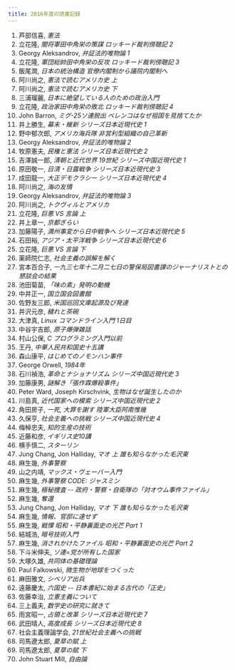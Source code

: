 ```yaml
---
title: 2016年度の読書記録
---
```


1. 芦部信喜, *憲法*
2. 立花隆, *闇将軍田中角栄の策謀 ロッキード裁判傍聴記 2*
3. Georgy Aleksandrov, *弁証法的唯物論 1*
4. 立花隆, *軍団総帥田中角栄の反攻 ロッキード裁判傍聴記 3*
5. 飯尾潤, *日本の統治構造 官僚内閣制から議院内閣制へ*
6. 阿川尚之, *憲法で読むアメリカ史 上*
7. 阿川尚之, *憲法で読むアメリカ史 下*
8. 三浦瑠麗, *日本に絶望している人のための政治入門*
9. 立花隆, *政治家田中角栄の敗北 ロッキード裁判傍聴記 4*
10. John Barron, *ミグ-25ソ連脱出 ベレンコはなぜ祖国を見捨てたか*
11. 井上勝生, *幕末・維新 シリーズ日本近現代史 1*
12. 野中郁次郎, *アメリカ海兵隊 非営利型組織の自己革新*
13. Georgy Aleksandrov, *弁証法的唯物論 2*
14. 牧原憲夫, *民権と憲法 シリーズ日本近現代史 2*
15. 吉澤誠一郎, *清朝と近代世界 19世紀 シリーズ中国近現代史 1*
16. 原田敬一, *日清・日露戦争 シリーズ日本近現代史 3*
17. 成田龍一, *大正デモクラシー シリーズ日本近現代史 4*
18. 阿川尚之, *海の友情*
19. Georgy Aleksandrov, *弁証法的唯物論 3*
20. 阿川尚之, *トクヴィルとアメリカ*
21. 立花隆, *巨悪 VS 言論 上*
22. 井上章一, *京都ぎらい*
23. 加藤陽子, *満州事変から日中戦争へ シリーズ日本近現代史 5*
24. 石田裕, *アジア・太平洋戦争 シリーズ日本近現代史 6*
25. 立花隆, *巨悪 VS 言論 下*
26. 薬師院仁志, *社会主義の誤解を解く*
27. 宮本百合子, *一九三七年十二月二七日の警保局図書課のジャーナリストとの懇談会の結果*
28. 池田菊苗, *「味の素」発明の動機*
29. 中井正一, *国立国会図書館*
30. 佐野友三郎, *米国巡回文庫起源及び発達*
31. 井沢元彦, *穢れと茶碗*
32. 大津真, *Linux コマンドライン入門 1日目*
33. 中谷宇吉郎, *原子爆弾雑話*
34. 村山公保, *C プログラミング入門以前*
35. 王丹, *中華人民共和国史十五講*
36. 森山康平, *はじめてのノモンハン事件*
37. George Orwell, *1984年*
38. 石川禎浩, *革命とナショナリズム シリーズ中国近現代史 3*
39. 加藤康男, *謎解き「張作霖爆殺事件」*
40. Peter Ward, Joseph Kirschvink, *生物はなぜ誕生したのか*
41. 川島真, *近代国家への模索 シリーズ中国近現代史 2*
42. 角田房子, *一死, 大罪を謝す 陸軍大臣阿南惟幾*
43. 久保亨, *社会主義への挑戦 シリーズ中国近現代史 4*
44. 梅棹忠夫, *知的生産の技術*
45. 近藤和彦, *イギリス史10講*
46. 横手慎二, *スターリン*
47. Jung Chang, Jon Halliday, *マオ 上 誰も知らなかった毛沢東*
48. 麻生幾, *外事警察*
49. 山之内靖, *マックス・ヴェーバー入門*
50. 麻生幾, *外事警察 CODE: ジャスミン*
51. 麻生幾, *極秘捜査 -- 政府・警察・自衛隊の「対オウム事件ファイル」*
52. 麻生幾, *奪還*
53. Jung Chang, Jon Halliday, *マオ 下 誰も知らなかった毛沢東*
54. 麻生幾, *情報、官邸に達せず*
55. 麻生幾, *戦慄 昭和・平静裏面史の光芒 Part 1*
56. 結城浩, *暗号技術入門*
57. 麻生幾, *消されかけたファイル 昭和・平静裏面史の光芒 Part 2*
58. 下斗米伸夫, *ソ連=党が所有した国家*
59. 大塚久雄, *共同体の基礎理論*
60. Paul Falkowski, *微生物が地球をつくった*
61. 麻田雅文, *シベリア出兵*
62. 遠藤慶太, *六国史 -- 日本書紀に始まる古代の「正史」*
63. 佐藤幸治, *立憲主義について*
64. 三上義夫, *数学史の研究に就きて*
65. 雨宮昭一, *占領と改革 シリーズ日本近現代史 7*
66. 武田晴人, *高度成長 シリーズ日本近現代史 8*
67. 社会主義理論学会, *21世紀社会主義への挑戦*
68. 司馬遼太郎, *夏草の賦 上*
69. 司馬遼太郎, *夏草の賦 下*
70. John Stuart Mill, *自由論*
